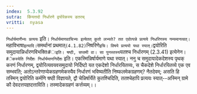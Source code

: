 ```yaml
---
index:  5.3.92
sutra:  किंयत्तदो निर्धारणे द्वयोरेकस्य डतरच्
vritti:  nyasa
---
```


`निर्धार्यमार्णेभ्यः प्रत्ययः` इति। `निर्धार्यमाणवाचिभ्यः इत्येतत् कुतो लभ्यते? तत एवोत्पन्ने प्रत्यये निधरिणस्य गम्यमानत्वत्।
`महाविभाषा` इत्यादि। `समर्थानां प्रथमात्` (4.1.82)
`निषरिणे` इचि। विषये प्रत्ययो यथा स्यात्। `द्वयोरिति समुदायान्निर्धारणविभक्तिः#ः` इति। षष्ठी, सप्तमी वा। सा पुनस्तस्य `यतश्च निर्धारणम् (2.3.41) इत्येनेन। `#ेकस्येति निर्देशः निर्धार्यमाणनिर्देशः` इति। एकस्मिन्निर्षार्यमाणे यथा स्यात्। ननु च समुदायादेकदेशस्य पृथक् करणं निर्धारणम्, द्वयोरित्यवयवसमुदायो निर्दिष्टो यत एकदेशो निर्धारयितव्यः, स चैकदेशे निर्धारयितव्ये एक एव सम्भवति; अतोऽन्तरेणाप्येकग्रहणमेकस्यैव निर्धारणं भविष्यतीति निष्फलमेकग्रहणम्? नैतदेवम्; असति हि तस्मिन् द्वयोरिति कर्मणि षष्ठी विज्ञायते, द्वौ चेन्निर्षार्येते कुतश्चिदिति, ततश्चेहापि प्रत्ययः स्यात्--अस्मिन् ग्रामे कौ देवदत्तयज्ञदत्ताविति। तस्मादेकग्रहणं कर्त्तव्यम्।।

